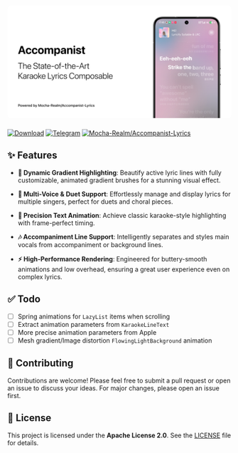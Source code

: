 <img src="./artwork/banner.png" style="border-radius: 6px; margin-bottom: 8px">

[![Download](https://img.shields.io/badge/Download-DEMO%20APK-green?logo=github)](https://github.com/6xingyv/Accompanist/releases/latest)
[![Telegram](https://img.shields.io/badge/Telegram-Community-blue?logo=telegram)](https://t.me/mocha_pot)
[![Mocha-Realm/Accompanist-Lyrics](https://img.shields.io/badge/Powered%20by-Accompanist--Lyrics-D97852)](https://github.com/Mocha-Realm/Accompanist-Lyrics)

## ✨ Features

- **🌈 Dynamic Gradient Highlighting**: Beautify active lyric lines with fully customizable, animated gradient brushes for a stunning visual effect.

- **🎤 Multi-Voice & Duet Support**: Effortlessly manage and display lyrics for multiple singers, perfect for duets and choral pieces.

- **🎨 Precision Text Animation**: Achieve classic karaoke-style highlighting with frame-perfect timing.

- **🎶 Accompaniment Line Support**: Intelligently separates and styles main vocals from accompaniment or background lines.

- **⚡️ High-Performance Rendering**: Engineered for buttery-smooth animations and low overhead, ensuring a great user experience even on complex lyrics.

## ✅ Todo

- [ ] Spring animations for `LazyList` items when scrolling
- [ ] Extract animation parameters from `KaraokeLineText`
- [ ] More precise animation parameters from Apple
- [ ] Mesh gradient/Image distortion `FlowingLightBackground` animation

## 🤝 Contributing

Contributions are welcome! Please feel free to submit a pull request or open an issue to discuss your ideas. For major changes, please open an issue first.


## 📜 License

This project is licensed under the **Apache License 2.0**. See the [LICENSE](http://www.apache.org/licenses/LICENSE-2.0.txt) file for details.